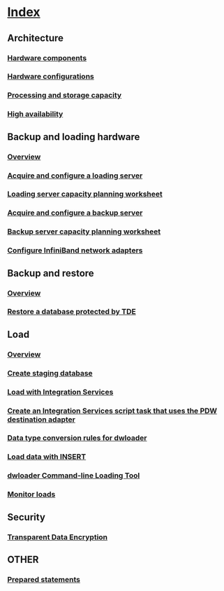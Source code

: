 
# [Index](index.md)
## Architecture
### [Hardware components](hardware-components.md)
### [Hardware configurations](hardware-configurations.md)
### [Processing and storage capacity](processing-and-storage-capacity-planning.md)
### [High availability](high-availability.md)
## Backup and loading hardware
### [Overview](backup-and-loading-hardware-overview.md)
### [Acquire and configure a loading server](acquire-and-configure-loading-server.md)
### [Loading server capacity planning worksheet](loading-server-capacity-planning-worksheet.md)
### [Acquire and configure a backup server](acquire-and-configure-backup-server.md)
### [Backup server capacity planning worksheet](backup-server-capacity-planning-worksheet.md)
### [Configure InfiniBand network adapters](configure-infiniband-network-adapters.md)

## Backup and restore
### [Overview](backup-and-restore-overview.md)
### [Restore a database protected by TDE](restore-database-protected-by-tde.md)
## Load
### [Overview](load-overview.md)
### [Create staging database](staging-database.md)
### [Load with Integration Services](load-with-ssis.md)
### [Create an Integration Services script task that uses the PDW destination adapter](create-ssis-script-task-using-pdw-destination-adapter.md)
### [Data type conversion rules for dwloader](dwloader-data-type-conversion-rules.md)
### [Load data with INSERT](load-data-with-insert.md)
### [dwloader Command-line Loading Tool](dwloader.md)
### [Monitor loads](monitor-loads.md)

## Security
### [Transparent Data Encryption](transparent-data-encryption.md)

## OTHER
### [Prepared statements](prepared-statements.md)

